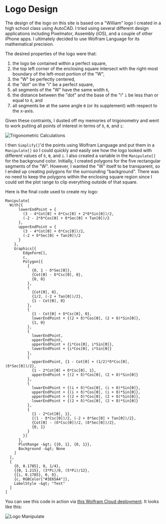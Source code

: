 # Logo Design

The design of the logo on this site is based on a "William" logo I created in a high school class using AutoCAD. I tried using several different design applications including Pixelmator, Assembly (iOS), and a couple of other iPhone apps. I ultimately decided to use Wolfram Language for its mathematical precision.
      
The desired properties of the logo were that:

1. the logo be contained within a perfect square,
2. the top left corner of the enclosing square intersect with the right-most boundary of the left-most portion of the "W",
3. the "W" be perfectly centered,
4. the "dot" on the "i" be a perfect square,
5. all segments of the "W" have the same width `δ`,
6. the distance between the "dot" and the base of the "i" `i` be less than or equal to `δ`, and
7. all segments be at the same angle `ϴ` (or its supplement) with respect to the x-axis.

Given these contraints, I dusted off my memories of trigonometry and went to work putting all points of interest in terms of `δ`, `ϴ`, and `i`:

![Trigonometric Calculations](images/logo_work.jpg)

I then `Simplify[]`'d the points using Wolfram Language and put them in a `Manipulate[]` so I could quickly and easily see how the logo looked with different values of `δ`, `ϴ`, and `i`. I also created a variable in the `Manipulate[]` for the background color. Initially, I created polygons for the five rectangular segments of the "W". However, I wanted the "W" itself to be transparent, so I ended up creating polygons for the surrounding "background". There was no need to keep the polygons within the enclosing square region since I could set the plot range to clip everything outside of that square.

Here is the final code used to create my logo:

```
Manipulate[
  With[{
      lowerEndPoint = {
        (3 - 4*Cot[ϴ] + δ*Csc[ϴ] + 2*δ*Sin[ϴ])/2,
        (-2 - 2*δ*Cos[ϴ] + δ*Sec[ϴ] + Tan[ϴ])/2
      },
      upperEndPoint = {
        (3 - 4*Cot[ϴ] + δ*Csc[ϴ])/2,
        (-2 + δ*Sec[ϴ] + Tan[ϴ])/2
      }
    },
    Graphics[{
        EdgeForm[],
        c,
        Polygon[{
          {
            {0, 1 - δ*Sec[ϴ]},
            {Cot[ϴ] - δ*Csc[ϴ], 0},
            {0, 0}
          },
          {
            {Cot[ϴ], 0},
            {1/2, (-2 + Tan[ϴ])/2},
            {1 - Cot[ϴ], 0}
          },
          {
            {1 - Cot[ϴ] + δ*Csc[ϴ], 0},
            lowerEndPoint + {(2 + δ)*Cos[ϴ], (2 + δ)*Sin[ϴ]},
            {1, 0}
          },
          {
            lowerEndPoint,
            upperEndPoint,
            upperEndPoint + {i*Cos[ϴ], i*Sin[ϴ]},
            lowerEndPoint + {i*Cos[ϴ], i*Sin[ϴ]}
          },
          {
            upperEndPoint, {1 - Cot[ϴ] + (1/2)*δ*Csc[ϴ], (δ*Sec[ϴ])/2},
            {1 - 2*Cot[ϴ] + δ*Csc[ϴ], 1},
            upperEndPoint + {(2 + δ)*Cos[ϴ], (2 + δ)*Sin[ϴ]}
          },
          {
            lowerEndPoint + {(i + δ)*Cos[ϴ], (i + δ)*Sin[ϴ]},
            upperEndPoint + {(i + δ)*Cos[ϴ], (i + δ)*Sin[ϴ]},
            upperEndPoint + {(2 + δ)*Cos[ϴ], (2 + δ)*Sin[ϴ]},
            lowerEndPoint + {(2 + δ)*Cos[ϴ], (2 + δ)*Sin[ϴ]}
          },
          {
            {1 - 2*Cot[ϴ], 1},
            {(1 - δ*Csc[ϴ])/2, (-2 + δ*Sec[ϴ] + Tan[ϴ])/2},
            {Cot[ϴ] - (δ*Csc[ϴ])/2, (δ*Sec[ϴ])/2},
            {0, 1}
          }
        }]
      },
      PlotRange -&gt; {{0, 1}, {0, 1}},
      Background -&gt; None
    ]
  ],
  {
    {δ, 0.1785}, 0, 1/4},
    {{ϴ, 1.215}, (3*Pi)/8, (5*Pi)/12},
    {{i, 0.1785}, 0, δ},
    {c, RGBColor["#3E65A4"]},
    LabelStyle -&gt; "Text"
  ]
]
```

You can see this code in action via [this Wolfram Cloud deployment](https://www.wolframcloud.com/objects/user-19f75108-9435-49b6-8a25-ff7099d88593/Logo). It looks like this:

![Logo Manipulate](images/logo_manipulate.jpg)
